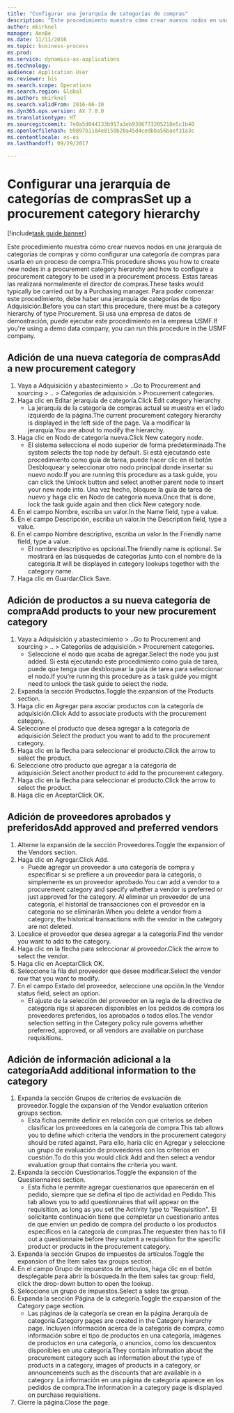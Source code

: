 ```yaml
--- 
title: "Configurar una jerarquía de categorías de compras"
description: "Este procedimiento muestra cómo crear nuevos nodos en una jerarquía de categorías de compras y cómo configurar una categoría de compras para usarla en un proceso de compra."
author: mkirknel
manager: AnnBe
ms.date: 11/11/2016
ms.topic: business-process
ms.prod: 
ms.service: dynamics-ax-applications
ms.technology: 
audience: Application User
ms.reviewer: bis
ms.search.scope: Operations
ms.search.region: Global
ms.author: mkirknel
ms.search.validFrom: 2016-06-30
ms.dyn365.ops.version: AX 7.0.0
ms.translationtype: HT
ms.sourcegitcommit: 7e0a5d044133b917a3eb9386773205218e5c1b40
ms.openlocfilehash: b9897b1184e8159b20a45d4cedbba56baef31a3c
ms.contentlocale: es-es
ms.lasthandoff: 09/29/2017

---
```

# <a name="set-up-a-procurement-category-hierarchy"></a><span data-ttu-id="5aa4a-103">Configurar una jerarquía de categorías de compras</span><span class="sxs-lookup"><span data-stu-id="5aa4a-103">Set up a procurement category hierarchy</span></span>

[!include[task guide banner](../../includes/task-guide-banner.md)]

<span data-ttu-id="5aa4a-104">Este procedimiento muestra cómo crear nuevos nodos en una jerarquía de categorías de compras y cómo configurar una categoría de compras para usarla en un proceso de compra.</span><span class="sxs-lookup"><span data-stu-id="5aa4a-104">This procedure shows you how to create new nodes in a procurement category hierarchy and how to configure a procurement category to be used in a procurement process.</span></span> <span data-ttu-id="5aa4a-105">Estas tareas las realizará normalmente el director de compras.</span><span class="sxs-lookup"><span data-stu-id="5aa4a-105">These tasks would typically be carried out by a Purchasing manager.</span></span> <span data-ttu-id="5aa4a-106">Para poder comenzar este procedimiento, debe haber una jerarquía de categorías de tipo Adquisición.</span><span class="sxs-lookup"><span data-stu-id="5aa4a-106">Before you can start this procedure, there must be a category hierarchy of type Procurement.</span></span> <span data-ttu-id="5aa4a-107">Si usa una empresa de datos de demostración, puede ejecutar este procedimiento en la empresa USMF.</span><span class="sxs-lookup"><span data-stu-id="5aa4a-107">If you're using a demo data company, you can run this procedure in the USMF company.</span></span>


## <a name="add-a-new-procurement-category"></a><span data-ttu-id="5aa4a-108">Adición de una nueva categoría de compras</span><span class="sxs-lookup"><span data-stu-id="5aa4a-108">Add a new procurement category</span></span>
1. <span data-ttu-id="5aa4a-109">Vaya a Adquisición y abastecimiento > ..</span><span class="sxs-lookup"><span data-stu-id="5aa4a-109">Go to Procurement and sourcing > ..</span></span> <span data-ttu-id="5aa4a-110">> Categorías de adquisición.</span><span class="sxs-lookup"><span data-stu-id="5aa4a-110">> Procurement categories.</span></span>
2. <span data-ttu-id="5aa4a-111">Haga clic en Editar jerarquía de categoría.</span><span class="sxs-lookup"><span data-stu-id="5aa4a-111">Click Edit category hierarchy.</span></span>
    * <span data-ttu-id="5aa4a-112">La jerarquía de la categoría de compras actual se muestra en el lado izquierdo de la página.</span><span class="sxs-lookup"><span data-stu-id="5aa4a-112">The current procurement category hierarchy is displayed in the left side of the page.</span></span> <span data-ttu-id="5aa4a-113">Va a modificar la jerarquía.</span><span class="sxs-lookup"><span data-stu-id="5aa4a-113">You  are about to modify the hierarchy.</span></span>  
3. <span data-ttu-id="5aa4a-114">Haga clic en Nodo de categoría nueva.</span><span class="sxs-lookup"><span data-stu-id="5aa4a-114">Click New category node.</span></span>
    * <span data-ttu-id="5aa4a-115">El sistema selecciona el nodo superior de forma predeterminada.</span><span class="sxs-lookup"><span data-stu-id="5aa4a-115">The system selects the top node by default.</span></span> <span data-ttu-id="5aa4a-116">Si está ejecutando este procedimiento como guía de tarea, puede hacer clic en el botón Desbloquear y seleccionar otro nodo principal donde insertar su nuevo nodo.</span><span class="sxs-lookup"><span data-stu-id="5aa4a-116">If you are running this procedure as a task guide, you can click the Unlock button and select another parent node to insert your new node into.</span></span> <span data-ttu-id="5aa4a-117">Una vez hecho, bloquee la guía de tarea de nuevo y haga clic en Nodo de categoría nueva.</span><span class="sxs-lookup"><span data-stu-id="5aa4a-117">Once that is done, lock the task guide again and then click New category node.</span></span>  
4. <span data-ttu-id="5aa4a-118">En el campo Nombre, escriba un valor.</span><span class="sxs-lookup"><span data-stu-id="5aa4a-118">In the Name field, type a value.</span></span>
5. <span data-ttu-id="5aa4a-119">En el campo Descripción, escriba un valor.</span><span class="sxs-lookup"><span data-stu-id="5aa4a-119">In the Description field, type a value.</span></span>
6. <span data-ttu-id="5aa4a-120">En el campo Nombre descriptivo, escriba un valor.</span><span class="sxs-lookup"><span data-stu-id="5aa4a-120">In the Friendly name field, type a value.</span></span>
    * <span data-ttu-id="5aa4a-121">El nombre descriptivo es opcional.</span><span class="sxs-lookup"><span data-stu-id="5aa4a-121">The friendly name is optional.</span></span> <span data-ttu-id="5aa4a-122">Se mostrará en las búsquedas de categorías junto con el nombre de la categoría.</span><span class="sxs-lookup"><span data-stu-id="5aa4a-122">It will be displayed in category lookups together with the category name.</span></span>  
7. <span data-ttu-id="5aa4a-123">Haga clic en Guardar.</span><span class="sxs-lookup"><span data-stu-id="5aa4a-123">Click Save.</span></span>

## <a name="add-products-to-your-new-procurement-category"></a><span data-ttu-id="5aa4a-124">Adición de productos a su nueva categoría de compra</span><span class="sxs-lookup"><span data-stu-id="5aa4a-124">Add products to your new procurement category</span></span>
1. <span data-ttu-id="5aa4a-125">Vaya a Adquisición y abastecimiento > ..</span><span class="sxs-lookup"><span data-stu-id="5aa4a-125">Go to Procurement and sourcing > ..</span></span> <span data-ttu-id="5aa4a-126">> Categorías de adquisición.</span><span class="sxs-lookup"><span data-stu-id="5aa4a-126">> Procurement categories.</span></span>
    * <span data-ttu-id="5aa4a-127">Seleccione el nodo que acaba de agregar.</span><span class="sxs-lookup"><span data-stu-id="5aa4a-127">Select the node you just added.</span></span> <span data-ttu-id="5aa4a-128">Si está ejecutando este procedimiento como guía de tarea, puede que tenga que desbloquear la guía de tarea para seleccionar el nodo.</span><span class="sxs-lookup"><span data-stu-id="5aa4a-128">If you’re running this procedure as a task guide you might need to unlock the task guide to select the node.</span></span>  
2. <span data-ttu-id="5aa4a-129">Expanda la sección Productos.</span><span class="sxs-lookup"><span data-stu-id="5aa4a-129">Toggle the expansion of the Products section.</span></span>
3. <span data-ttu-id="5aa4a-130">Haga clic en Agregar para asociar productos con la categoría de adquisición.</span><span class="sxs-lookup"><span data-stu-id="5aa4a-130">Click Add to associate products with the procurement category.</span></span>
4. <span data-ttu-id="5aa4a-131">Seleccione el producto que desea agregar a la categoría de adquisición.</span><span class="sxs-lookup"><span data-stu-id="5aa4a-131">Select the product you want to add to the procurement category.</span></span>
5. <span data-ttu-id="5aa4a-132">Haga clic en la flecha para seleccionar el producto.</span><span class="sxs-lookup"><span data-stu-id="5aa4a-132">Click the arrow to select the product.</span></span>
6. <span data-ttu-id="5aa4a-133">Seleccione otro producto que agregar a la categoría de adquisición.</span><span class="sxs-lookup"><span data-stu-id="5aa4a-133">Select another product to add to the procurement category.</span></span>
7. <span data-ttu-id="5aa4a-134">Haga clic en la flecha para seleccionar el producto.</span><span class="sxs-lookup"><span data-stu-id="5aa4a-134">Click the arrow to select the product.</span></span>
8. <span data-ttu-id="5aa4a-135">Haga clic en Aceptar</span><span class="sxs-lookup"><span data-stu-id="5aa4a-135">Click OK.</span></span>

## <a name="add-approved-and-preferred-vendors"></a><span data-ttu-id="5aa4a-136">Adición de proveedores aprobados y preferidos</span><span class="sxs-lookup"><span data-stu-id="5aa4a-136">Add approved and preferred vendors</span></span>
1. <span data-ttu-id="5aa4a-137">Alterne la expansión de la sección Proveedores.</span><span class="sxs-lookup"><span data-stu-id="5aa4a-137">Toggle the expansion of the Vendors section.</span></span>
2. <span data-ttu-id="5aa4a-138">Haga clic en Agregar.</span><span class="sxs-lookup"><span data-stu-id="5aa4a-138">Click Add.</span></span>
    * <span data-ttu-id="5aa4a-139">Puede agregar un proveedor a una categoría de compra y especificar si se prefiere a un proveedor para la categoría, o simplemente es un proveedor aprobado.</span><span class="sxs-lookup"><span data-stu-id="5aa4a-139">You can add a vendor to a procurement category and specify whether a vendor is preferred or just approved for the category.</span></span> <span data-ttu-id="5aa4a-140">Al eliminar un proveedor de una categoría, el historial de transacciones con el proveedor en la categoría no se eliminarán.</span><span class="sxs-lookup"><span data-stu-id="5aa4a-140">When you delete a vendor from a category, the historical transactions with the vendor in the category are not deleted.</span></span>   
3. <span data-ttu-id="5aa4a-141">Localice el proveedor que desea agregar a la categoría.</span><span class="sxs-lookup"><span data-stu-id="5aa4a-141">Find the vendor you want to add to the category.</span></span>
4. <span data-ttu-id="5aa4a-142">Haga clic en la flecha para seleccionar al proveedor.</span><span class="sxs-lookup"><span data-stu-id="5aa4a-142">Click the arrow to select the vendor.</span></span>
5. <span data-ttu-id="5aa4a-143">Haga clic en Aceptar</span><span class="sxs-lookup"><span data-stu-id="5aa4a-143">Click OK.</span></span>
6. <span data-ttu-id="5aa4a-144">Seleccione la fila del proveedor que desee modificar.</span><span class="sxs-lookup"><span data-stu-id="5aa4a-144">Select the vendor row that you want to modify.</span></span>
7. <span data-ttu-id="5aa4a-145">En el campo Estado del proveedor, seleccione una opción.</span><span class="sxs-lookup"><span data-stu-id="5aa4a-145">In the Vendor status field, select an option.</span></span>
    * <span data-ttu-id="5aa4a-146">El ajuste de la selección del proveedor en la regla de la directiva de categoría rige si aparecen disponibles en los pedidos de compra los proveedores preferidos, los aprobados o todos ellos.</span><span class="sxs-lookup"><span data-stu-id="5aa4a-146">The vendor selection setting in the Category policy rule governs whether preferred, approved, or all vendors are available on purchase requisitions.</span></span>   

## <a name="add-additional-information-to-the-category"></a><span data-ttu-id="5aa4a-147">Adición de información adicional a la categoría</span><span class="sxs-lookup"><span data-stu-id="5aa4a-147">Add additional information to the category</span></span>
1. <span data-ttu-id="5aa4a-148">Expanda la sección Grupos de criterios de evaluación de proveedor.</span><span class="sxs-lookup"><span data-stu-id="5aa4a-148">Toggle the expansion of the Vendor evaluation criterion groups section.</span></span>
    * <span data-ttu-id="5aa4a-149">Esta ficha permite definir en relación con qué criterios se deben clasificar los proveedores en la categoría de compra.</span><span class="sxs-lookup"><span data-stu-id="5aa4a-149">This tab allows you to define which criteria the vendors in the procurement category should be rated against.</span></span> <span data-ttu-id="5aa4a-150">Para ello, haría clic en Agregar y seleccione un grupo de evaluación de proveedores con los criterios en cuestión.</span><span class="sxs-lookup"><span data-stu-id="5aa4a-150">To do this you would click Add and then select a vendor evaluation group that contains the criteria you want.</span></span>  
2. <span data-ttu-id="5aa4a-151">Expanda la sección Cuestionarios.</span><span class="sxs-lookup"><span data-stu-id="5aa4a-151">Toggle the expansion of the Questionnaires section.</span></span>
    * <span data-ttu-id="5aa4a-152">Esta ficha le permite agregar cuestionarios que aparecerán en el pedido, siempre que se defina el tipo de actividad en Pedido.</span><span class="sxs-lookup"><span data-stu-id="5aa4a-152">This tab allows you to add questionnaires that will appear on the requisition, as long as you set the Activity type to "Requisition".</span></span> <span data-ttu-id="5aa4a-153">El solicitante continuación tiene que completar un cuestionario antes de que envíen un pedido de compra del producto o los productos específicos en la categoría de compras.</span><span class="sxs-lookup"><span data-stu-id="5aa4a-153">The requester then has to fill out a questionnaire before they submit a requisition for the specific product or products in the procurement category.</span></span>  
3. <span data-ttu-id="5aa4a-154">Expanda la sección Grupos de impuestos de artículos.</span><span class="sxs-lookup"><span data-stu-id="5aa4a-154">Toggle the expansion of the Item sales tax groups section.</span></span>
4. <span data-ttu-id="5aa4a-155">En el campo Grupo de impuestos de artículos, haga clic en el botón desplegable para abrir la búsqueda.</span><span class="sxs-lookup"><span data-stu-id="5aa4a-155">In the Item sales tax group: field, click the drop-down button to open the lookup.</span></span>
5. <span data-ttu-id="5aa4a-156">Seleccione un grupo de impuestos.</span><span class="sxs-lookup"><span data-stu-id="5aa4a-156">Select a sales tax group.</span></span>
6. <span data-ttu-id="5aa4a-157">Expanda la sección Página de la categoría.</span><span class="sxs-lookup"><span data-stu-id="5aa4a-157">Toggle the expansion of the Category page section.</span></span>
    * <span data-ttu-id="5aa4a-158">Las páginas de la categoría se crean en la página Jerarquía de categoría.</span><span class="sxs-lookup"><span data-stu-id="5aa4a-158">Category pages are created in the Category hierarchy page.</span></span> <span data-ttu-id="5aa4a-159">Incluyen información acerca de la categoría de compra, como información sobre el tipo de productos en una categoría, imágenes de productos en una categoría, o anuncios, como los descuentos disponibles en una categoría.</span><span class="sxs-lookup"><span data-stu-id="5aa4a-159">They contain information about the procurement category such as information about the type of products in a category, images of products in a category, or announcements such as the discounts that are available in a category.</span></span> <span data-ttu-id="5aa4a-160">La información en una página de categoría aparece en los pedidos de compra.</span><span class="sxs-lookup"><span data-stu-id="5aa4a-160">The information in a category page is displayed on purchase requisitions.</span></span>  
7. <span data-ttu-id="5aa4a-161">Cierre la página.</span><span class="sxs-lookup"><span data-stu-id="5aa4a-161">Close the page.</span></span>


